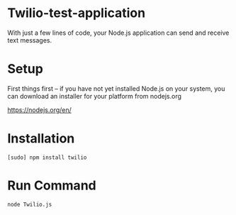 # Twilio-test-application
With just a few lines of code, your Node.js application can send and receive text messages.

# Setup
First things first – if you have not yet installed Node.js on your system, you can download an installer for your platform from nodejs.org

https://nodejs.org/en/

# Installation

`[sudo] npm install twilio`

# Run Command

`node Twilio.js`
